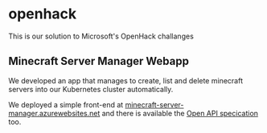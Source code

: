 # openhack
This is our solution to Microsoft's OpenHack challanges

## Minecraft Server Manager Webapp
We developed an app that manages to create, list and delete minecraft servers
into our Kubernetes cluster automatically.

We deployed a simple front-end at [minecraft-server-manager.azurewebsites.net](https://minecraft-server-manager.azurewebsites.net) and there is available the [Open API specication](https://app.swaggerhub.com/apis/LeoCBS/openhack/1.0.0) too.

